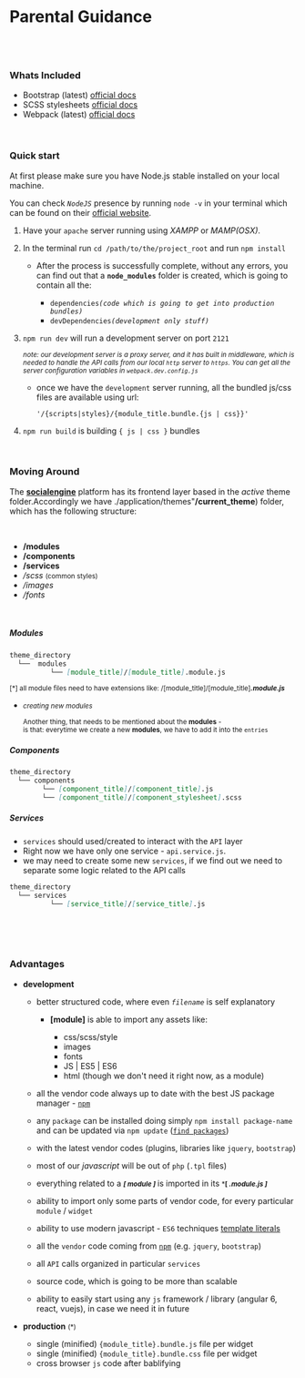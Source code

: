 # Parental Guidance #
<br><br>
### Whats Included ###


- Bootstrap (latest) [official docs](https://getbootstrap.com)
- SCSS stylesheets [official docs](https://scsslang.com) 
- Webpack (latest) [official docs](https://webpack.js.org)

<br>

### Quick start ###


At first please make sure you have Node.js stable installed on your local machine. <br>

You can check *`NodeJS`* presence by running `node -v` in your terminal
                   which can be found on their [official website](https://nodejs.org). <br>

1. Have your `apache` server running using *XAMPP* or *MAMP(OSX)*.

2. In the terminal run `cd /path/to/the/project_root` and run `npm install`
    
    - After the process is successfully complete, without any errors, you can find out that a **`node_modules`** folder is created, 
    which is going to contain all the: 
     
      - `dependencies`*`(code which is going to get into production bundles)`*
      - `devDependencies`*`(development only stuff)`* 
  
3. `npm run dev` will run a development server on port `2121`

    *<p><small>note: our development server is a proxy server, and it has built in middleware, which is needed to handle the API calls from our local `http` server to `https`. You can get all the server configuration variables in `webpack.dev.config.js`</small></p>*
    
    -   once we have the `development` server running, all the bundled js/css files are available using url:  <br>

            '/{scripts|styles}/{module_title.bundle.{js | css}}'

4. `npm run build` is building `{ js | css }` bundles


<br>

### Moving Around ###


<div>
 
 <span>The **[socialengine](socialengine.org)** platform has its frontend layer based in the *active* theme folder.Accordingly we have ./application/themes"**/current_theme**) folder, which has the following structure:</span>

</div>

<br>  

- **/modules**
- **/components**
- **/services**
- */scss* <small>(common styles)</small>
- */images*
- */fonts*

<br>



<div>

##### Modules
 
```markdown
theme_directory
  └──  modules
          └── [module_title]/[module_title].module.js       
```

<small>

[\*] all module files need to have extensions like: /[module_title]/[module_title]***.module.js***
</small>

- *<small><i>creating new modules</i>*

  Another thing, that needs to be mentioned about the **modules** - <br> is that: everytime we create a new **modules**, we have to add it into the `entries` <br></small>

##### Components <br>

```markdown
theme_directory
  └── components
        └── [component_title]/[component_title].js
        └── [component_title]/[component_stylesheet].scss
```

##### Services <br>

<p>

- `services` should used/created to interact with the `API` layer
- Right now we have only one service - `api.service.js`. <br>
- we may need to create some new `services`, if we find out we need to separate some logic related to the API calls 

```markdown
theme_directory
  └── services
          └── [service_title]/[service_title].js
```

</div>

<br><br><br>

### Advantages <br>


  - **development**

    - better structured code, where even *`filename`* is self explanatory
      - **[module]** is able to import any assets like:
      
        -  css/scss/style
        -   images
        -   fonts
        -   JS | ES5 | ES6
         -  html (though we don't need it right now, as a module)
         
    - all the vendor code always up to date with the best JS package manager - [`npm`](https://www.npmjs.com/) 
    - any `package` can be installed doing simply `npm install package-name` and can be updated via `npm update` ([`find packages`](https://www.npmjs.com/))
    - with the latest vendor codes (plugins, libraries like `jquery`, `bootstrap`)
    - most of our *javascript* will be out of `php` (`.tpl` files)
    - everything related to a <small> ***[ module ]*** </small> is imported in its <small> ***[ *.module.js ]*** </small>
    - ability to import only some parts of vendor code, for every particular `module` / `widget`
    - ability to use modern javascript - `ES6` techniques [template literals](https://developer.mozilla.org/en-US/docs/Web/JavaScript/Reference/Template_literals) 
    - all the  `vendor` code coming from [`npm`](https://www.npmjs.com/) (e.g. `jquery`, `bootstrap`)
    - all `API` calls organized in particular `services`
    - source code, which is going to be more than scalable
    - ability to easily start using any `js` framework / library (angular 6, react, vuejs), in case we need it in future
                                                                                                                        
  - **production** <small>(*)</small>
   
    - single (minified) `{module_title}.bundle.js` file per widget
    - single (minified) `{module_title}.bundle.css` file per widget
    - cross browser `js` code after bablifying 
       
    
                                                                                                                        